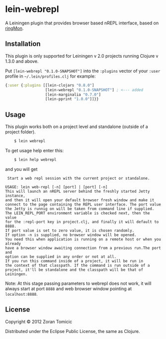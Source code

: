 # lein-webrepl

A Leiningen plugin that provides browser based nREPL interface, based on
[ringMon](https://github.com/zoka/ringMon).

## Installation

This plugin is only supported for Leiningen v 2.0 projects
running Clojure v 1.3.0 and above.

Put `[lein-webrepl "0.1.0-SNAPSHOT"]` into the `:plugins` vector of your
`:user` profile in `~/.lein/profiles.clj` for example:

```clojure
{:user {:plugins [[lein-clojars "0.8.0"]
                  [lein-webrepl "0.1.0-SNAPSHOT"] ; <--- added 
                  [lein-marginalia "0.7.0"]
                  [lein-pprint "1.0.0"]]}}
```

## Usage

This plugin works both on a project level and standalone 
(outside of a project folder).  

```bash
    $ lein webrepl
```
To get usage help enter this:

```bash
    $ lein help webrepl
```

and you will get 

```
 Start a web repl session with the current project or standalone.

USAGE: lein web-repl [-n] [port] | [port] [-n]
This will launch an nREPL server behind the freshly started Jetty instance,
and then it will open your default browser fresh window and make it
connect to the page containing the REPL user interface. The port value
the Jetty is runnig on will be taken from command line if supplied.
The LEIN_REPL_PORT environment variable is checked next, then the value
for the :repl-port key in project.clj, and finally it will default to 8888.
If port value is set to zero value, it is chosen randomly.
If option -n is supplied, no browser window will be opened.
You need this when application is running on a remote host or when you already
have a browser window awaiting connection from a previous run.The port and
option can be supplied in any order or not at all.
If you run this command inside of a project, it will be run in
the context of that classpath. If the command is run outside of a
project, it'll be standalone and the classpath will be that of Leiningen.
```

Note: At this stage passing parameters to webrepl does not work, it will 
always start at port `8888` and web browser window 
pointing at `localhost:8888`.

## License

Copyright © 2012 Zoran Tomicic

Distributed under the Eclipse Public License, the same as Clojure.
